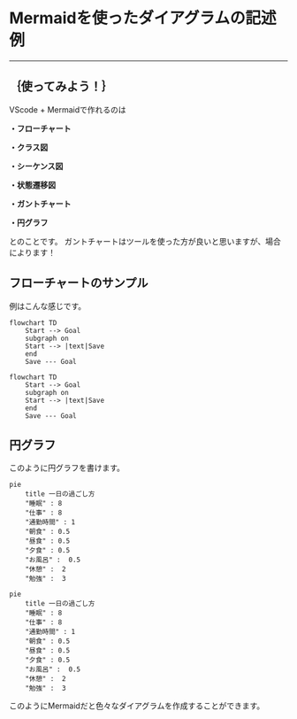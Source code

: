 # Mermaidを使ったダイアグラムの記述例
***

## ｛使ってみよう！｝
VScode + Mermaidで作れるのは

**・フローチャート**

**・クラス図**

**・シーケンス図**

**・状態遷移図**

**・ガントチャート**

**・円グラフ**

とのことです。
ガントチャートはツールを使った方が良いと思いますが、場合によります！


## フローチャートのサンプル
例はこんな感じです。
```
flowchart TD
    Start --> Goal
    subgraph on
    Start --> |text|Save
    end
    Save --- Goal
``` 
```mermaid
flowchart TD
    Start --> Goal
    subgraph on
    Start --> |text|Save
    end
    Save --- Goal
``` 

## 円グラフ
このように円グラフを書けます。

```
pie
    title 一日の過ごし方
    "睡眠" : 8
    "仕事" : 8
    "通勤時間" : 1
    "朝食" : 0.5
    "昼食" : 0.5
    "夕食" : 0.5
    "お風呂" :  0.5
    "休憩" :  2
    "勉強" :  3
```

```mermaid
pie
    title 一日の過ごし方
    "睡眠" : 8
    "仕事" : 8
    "通勤時間" : 1
    "朝食" : 0.5
    "昼食" : 0.5
    "夕食" : 0.5
    "お風呂" :  0.5
    "休憩" :  2
    "勉強" :  3
```

このようにMermaidだと色々なダイアグラムを作成することができます。